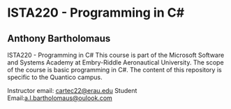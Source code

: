 # ISTA220 - Programming in C#

## Anthony Bartholomaus

ISTA220 - Programming in C#
This course is part of the Microsoft Software and Systems Academy at Embry-Riddle Aeronautical University. The scope of the course is basic programming in C#. The content of this repository is specific to the Quantico campus.

Instructor email: cartec22@erau.edu
Student Email:a.l.bartholomaus@oulook.com